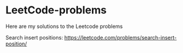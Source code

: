 # LeetCode-problems
Here are my solutions to the Leetcode problems


Search insert positions: https://leetcode.com/problems/search-insert-position/
